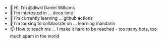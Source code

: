 - 👋 Hi, I’m @dlwiii  Daniel Williams 
- 👀 I’m interested in ... deep time
- 🌱 I’m currently learning ... github actions
- 💞️ I’m looking to collaborate on ... learning mandarin
- 📫 How to reach me ... I make it hard to be reached - too many bots, too much spam in the world

<!---
dlwiii/dlwiii is a ✨ special ✨ repository because its `README.md` (this file) appears on your GitHub profile.
You can click the Preview link to take a look at your changes.
--->
